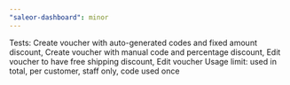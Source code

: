 ```yaml
---
"saleor-dashboard": minor
---
```


Tests: Create voucher with auto-generated codes and fixed amount discount, Create voucher with manual code and percentage discount, Edit voucher to have free shipping discount, Edit voucher Usage limit: used in total, per customer, staff only, code used once
